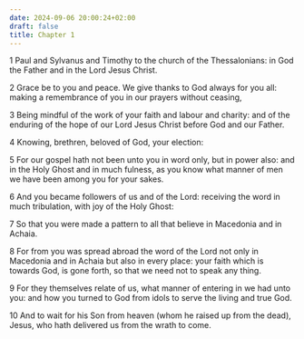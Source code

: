 ```yaml
---
date: 2024-09-06 20:00:24+02:00
draft: false
title: Chapter 1
---
```




1 Paul and Sylvanus and Timothy to the church of the Thessalonians: in God the Father and in the Lord Jesus Christ.

2 Grace be to you and peace. We give thanks to God always for you all: making a remembrance of you in our prayers without ceasing,

3 Being mindful of the work of your faith and labour and charity: and of the enduring of the hope of our Lord Jesus Christ before God and our Father.

4 Knowing, brethren, beloved of God, your election:

5 For our gospel hath not been unto you in word only, but in power also: and in the Holy Ghost and in much fulness, as you know what manner of men we have been among you for your sakes.

6 And you became followers of us and of the Lord: receiving the word in much tribulation, with joy of the Holy Ghost:

7 So that you were made a pattern to all that believe in Macedonia and in Achaia.

8 For from you was spread abroad the word of the Lord not only in Macedonia and in Achaia but also in every place: your faith which is towards God, is gone forth, so that we need not to speak any thing.

9 For they themselves relate of us, what manner of entering in we had unto you: and how you turned to God from idols to serve the living and true God.

10 And to wait for his Son from heaven (whom he raised up from the dead), Jesus, who hath delivered us from the wrath to come.

